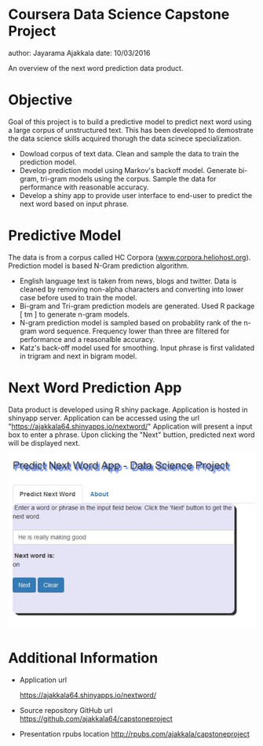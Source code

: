 Coursera Data Science Capstone Project
========================================================
author: Jayarama Ajakkala
date:   10/03/2016

An overview of the next word prediction data product. 

Objective
========================================================

Goal of this project is to build a predictive model to predict next word using a large corpus of unstructured text. This has been developed to demostrate the data science skills acquired thorugh the data scinece specialization. 
- Dowload corpus of text data. Clean and sample the data to train the prediction model.
- Develop prediction model using Markov's backoff model. Generate bi-gram, tri-gram models using the corpus. Sample the data for performance with reasonable accuracy.
- Develop a shiny app to provide user interface to end-user to predict the next word based on input phrase.

Predictive Model
========================================================
The data is from a corpus called HC Corpora (www.corpora.heliohost.org). Prediction model is based N-Gram prediction algorithm.
- English language text is taken from news, blogs and twitter. Data is cleaned by removing non-alpha characters and converting into lower case before used to train the model.
- Bi-gram and Tri-gram prediction models are generated. Used R package [ tm ]  to generate n-gram models.
- N-gram prediction model is sampled based on probablity rank of the n-gram word sequence. Frequency lower than three are filtered for performance and a reasonalble accuracy.
- Katz's back-off model used for smoothing. Input phrase is first validated in trigram and next in bigram model.

Next Word Prediction App
========================================================
Data product is developed using R shiny package. Application is hosted in shinyapp server. Application can be accessed using the url "https://ajakkala64.shinyapps.io/nextword/" Application will present a input box to enter a phrase. Upon clicking the "Next" buttion, predicted next word will be displayed next. 

![Next Word App](nextword.jpg)

Additional Information
========================================================
- Application url

   https://ajakkala64.shinyapps.io/nextword/
- Source repository GitHub url
   https://github.com/ajakkala64/capstoneproject
- Presentation rpubs location
  http://rpubs.com/ajakkala/capstoneproject

  
